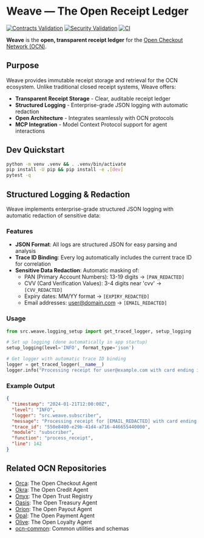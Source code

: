 # Weave — The Open Receipt Ledger

[![Contracts Validation](https://github.com/ocn-ai/weave/actions/workflows/contracts.yml/badge.svg)](https://github.com/ocn-ai/weave/actions/workflows/contracts.yml)
[![Security Validation](https://github.com/ocn-ai/weave/actions/workflows/security.yml/badge.svg)](https://github.com/ocn-ai/weave/actions/workflows/security.yml)
[![CI](https://github.com/ocn-ai/weave/actions/workflows/ci.yml/badge.svg)](https://github.com/ocn-ai/weave/actions/workflows/ci.yml)

**Weave** is the **open, transparent receipt ledger** for the [Open Checkout Network (OCN)](https://github.com/ocn-ai/ocn-common).

## Purpose

Weave provides immutable receipt storage and retrieval for the OCN ecosystem. Unlike traditional closed receipt systems, Weave offers:

- **Transparent Receipt Storage** - Clear, auditable receipt ledger
- **Structured Logging** - Enterprise-grade JSON logging with automatic redaction
- **Open Architecture** - Integrates seamlessly with OCN protocols
- **MCP Integration** - Model Context Protocol support for agent interactions

## Dev Quickstart
```bash
python -m venv .venv && . .venv/bin/activate
pip install -U pip && pip install -e .[dev]
pytest -q
```


## Structured Logging & Redaction

Weave implements enterprise-grade structured JSON logging with automatic redaction of sensitive data:

### Features
- **JSON Format**: All logs are structured JSON for easy parsing and analysis
- **Trace ID Binding**: Every log automatically includes the current trace ID for correlation
- **Sensitive Data Redaction**: Automatic masking of:
  - PAN (Primary Account Numbers): 13-19 digits → `[PAN_REDACTED]`
  - CVV (Card Verification Values): 3-4 digits near 'cvv' → `[CVV_REDACTED]`
  - Expiry dates: MM/YY format → `[EXPIRY_REDACTED]`
  - Email addresses: user@domain.com → `[EMAIL_REDACTED]`

### Usage
```python
from src.weave.logging_setup import get_traced_logger, setup_logging

# Set up logging (done automatically in app startup)
setup_logging(level='INFO', format_type='json')

# Get logger with automatic trace ID binding
logger = get_traced_logger(__name__)
logger.info("Processing receipt for user@example.com with card ending in 1111")
```

### Example Output
```json
{
  "timestamp": "2024-01-21T12:00:00Z",
  "level": "INFO",
  "logger": "src.weave.subscriber",
  "message": "Processing receipt for [EMAIL_REDACTED] with card ending in [PAN_REDACTED]",
  "trace_id": "550e8400-e29b-41d4-a716-446655440000",
  "module": "subscriber",
  "function": "process_receipt",
  "line": 142
}
```

## Related OCN Repositories

- [Orca](https://github.com/ocn-ai/orca): The Open Checkout Agent
- [Okra](https://github.com/ocn-ai/okra): The Open Credit Agent
- [Onyx](https://github.com/ocn-ai/onyx): The Open Trust Registry
- [Oasis](https://github.com/ocn-ai/oasis): The Open Treasury Agent
- [Orion](https://github.com/ocn-ai/orion): The Open Payout Agent
- [Opal](https://github.com/ocn-ai/opal): The Open Payment Agent
- [Olive](https://github.com/ocn-ai/olive): The Open Loyalty Agent
- [ocn-common](https://github.com/ocn-ai/ocn-common): Common utilities and schemas
